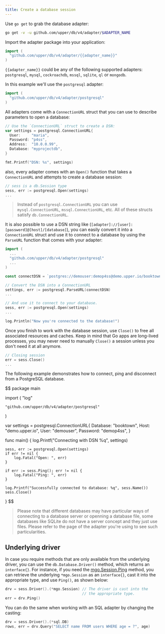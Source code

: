 ```yaml
---
title: Create a database session
---
```


Use `go get` to grab the database adapter:

```sh
go get -v -u github.com/upper/db/v4/adapter/$ADAPTER_NAME
```

Import the adapter package into your application:

```go
import (
  "github.com/upper/db/v4/adapter/{{adapter_name}}"
)
```

`{{adapter_name}}` could be any of the following supported adapters:
`postgresql`, `mysql`, `cockroachdb`, `mssql`, `sqlite`, `ql` or `mongodb`.

In this example we'll use the `postgresql` adapter:

```go
import (
  "github.com/upper/db/v4/adapter/postgresql"
)
```

All adapters come with a `ConnectionURL` struct that you can use to describe
parameters to open a database:

```go
// Use the `ConnectionURL` struct to create a DSN:
var settings = postgresql.ConnectionURL{
  User:     "maria",
  Password: "p4ss",
  Address:  "10.0.0.99",
  Database: "myprojectdb",
}

fmt.Printf("DSN: %s", settings)
```

also, every adapter comes with an `Open()` function that takes a
`ConnectionURL` and attempts to create a database session:

```go
// sess is a db.Session type
sess, err := postgresql.Open(settings)
...
```

> Instead of `postgresql.ConnectionURL` you can use `mysql.ConnectionURL`,
> `mssql.ConnectionURL`, etc. All of these structs satisfy `db.ConnectionURL`.

It is also possible to use a DSN string like
(`[adapter]://[user]:[password]@[host]/[database]`), you can easily convert it
into a `ConnectionURL` struct and use it to connect to a database by using the
`ParseURL` function that comes with your adapter:

```go
import (
  ...
  "github.com/upper/db/v4/adapter/postgresql"
  ...
)

const connectDSN = `postgres://demouser:demop4ss@demo.upper.io/booktown`

// Convert the DSN into a ConnectionURL
settings, err := postgresql.ParseURL(connectDSN)
...

// And use it to connect to your database.
sess, err := postgresql.Open(settings)
...

log.Println("Now you're connected to the database!")
```

Once you finish to work with the database session, use `Close()` to free all
associated resources and caches. Keep in mind that Go apps are long-lived
processes, you may never need to manually `Close()` a session unless you don't
need it at all anymore.

```go
// Closing session
err = sess.Close()
...
```

The following example demonstrates how to connect, ping and disconnect from a
PostgreSQL database.

$$
package main

import (
	"log"

	"github.com/upper/db/v4/adapter/postgresql"
)

var settings = postgresql.ConnectionURL{
	Database: "booktown",
	Host:     "demo.upper.io",
	User:     "demouser",
	Password: "demop4ss",
}

func main() {
	log.Printf("Connecting with DSN %q", settings)

	sess, err := postgresql.Open(settings)
	if err != nil {
		log.Fatal("Open: ", err)
	}

	if err := sess.Ping(); err != nil {
		log.Fatal("Ping: ", err)
	}

	log.Printf("Successfully connected to database: %q", sess.Name())
	sess.Close()
}
$$

> Please note that different databases may have particular ways of connecting
> to a database server or openning a database file, some databases like SQLite
> do not have a server concept and they just use files. Please refer to the
> page of the adapter you're using to see such particularities.

## Underlying driver

In case you require methods that are only available from the underlying driver,
you can use the `db.Database.Driver()` method, which returns an `interface{}`.
For instance, if you need the
[mgo.Session.Ping](http://godoc.org/labix.org/v2/mgo#Session.Ping) method, you
can retrieve the underlying `*mgo.Session` as an `interface{}`, cast it into
the appropriate type, and use `Ping()`, as shown below:

```go
drv = sess.Driver().(*mgo.Session) // The driver is cast into the
                                   // the appropriate type.
err = drv.Ping()
```

You can do the same when working with an SQL adapter by changing the casting:

```go
drv = sess.Driver().(*sql.DB)
rows, err = drv.Query("SELECT name FROM users WHERE age = ?", age)
```

